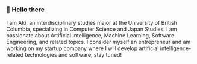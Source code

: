 ### 👋 Hello there
I am Aki, an interdisciplinary studies major at the University of British Columbia, specializing in Computer Science and Japan Studies. I am passionate about Artificial Intelligence, Machine Learning, Software Engineering, and related topics. I consider myself an entrepreneur and am working on my startup company where I will develop artificial intelligence-related technologies and software, stay tuned!


